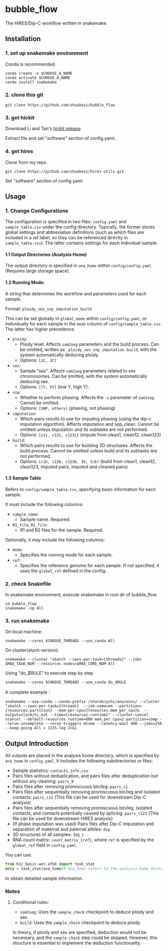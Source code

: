 # bubble_flow
The HIRES/Dip-C workflow written in snakemake.

## Installation

### 1. set up snakemake environment

Conda is recommended.

```
conda create -n $CHOOSE_A_NAME
conda activate $CHOOSE_A_NAME
conda install snakemake
```

### 2. clone this git

```
git clone https://github.com/zhuakexi/bubble_flow
```

### 3. get hickit

Download Li and Tan's [hickit release](https://github.com/lh3/hickit/releases/download/v0.1.1/hickit-0.1.1_x64-linux.tar.bz2)

Extract file and set "software" section of config.yaml.

### 4. get hires

Clone from my repo.
```
git clone https://github.com/zhuakexi/hires-utils.git
```
Set "software" section of config.yaml

## Usage

### 1. Change Configurations

The configuration is specified in two files: `config.yaml` and `sample_table.csv` under the config directory. Typically, the former stores global settings and abbreviation definitions (such as which files are included in a ref label, so they can be referenced directly in `sample_table.csv`). The latter contains settings for each individual sample.

#### 1.1 Output Directories (Analysis Home)

The output directory is specified in `ana_home` within `config/config.yaml` (Requires large storage space).

#### 1.2 Running Mode:

A string that determines the workflow and parameters used for each sample.

Format: `ploidy_sex_snp_imputation_build`

This can be set globally in `global_mode` within `config/config.yaml`, or individually for each sample in the `mode` column of `config/sample_table.csv`. The latter has higher precedence.

- `ploidy`: 
    - Ploidy level. Affects `sam2seg` parameters and the build process. Can be omitted, written as `_ploidy_sex_snp_imputation_build`, with the system automatically deducing ploidy.
    - Options: `[1C, 2C]`
- `sex`:
    - Sample "sex". Affects `sam2seg` parameters related to sex chromosomes. Can be omitted, with the system automatically deducing sex.
    - Options: `[lY, hY]` (low Y, high Y).
- `snp`:
    - Whether to perform phasing. Affects the `-v` parameter of `sam2seg`. Cannot be omitted.
    - Options: `[SNP, others]` (phasing, not phasing)
- `imputation`:
    - Which pairs results to use for imputing phasing (using the dip-c imputation algorithm). Affects imputation and sep_clean. Cannot be omitted unless imputation and its subtasks are not performed.
    - Options: `[c1i, c12i, c123i]` (impute from clean1, clean12, clean123)
- `build`:
    - Which pairs results to use for building 3D structures. Affects the build process. Cannot be omitted unless build and its subtasks are not performed.
    - Options: `[c1b, c12b, c123b, Ib, Icb]` (build from clean1, clean12, clean123, imputed pairs, imputed and cleaned pairs)

#### 1.3 Sample Table

Refers to `config/sample_table.csv`, specifying basic information for each sample.

It must include the following columns:
- `sample_name`: 
    - Sample name. Required.
- `R1_file`, `R2_file`:
    - R1 and R2 files for the sample. Required.

Optionally, it may include the following columns:
- `mode`:
    - Specifies the running mode for each sample.
- `ref`:
    - Specifies the reference genome for each sample. If not specified, it uses the `global_ref` defined in the config.

### 2. check Snakefile

In snakemake environment, execute snakemake in root dir of bubble_flow

```
cd bubble_flow
snakemake -np All
```

### 3. run snakemake

On local machine:
```
snakemake --cores $CHOOSE_THREADS --use_conda All
```

On cluster(slurm version):
```
snakemake --cluster "sbatch --cpus-per-task={threads}" --jobs $MAX_TASK_NUM --resources nodes=$MAX_CORE_NUM All
```

Using "do_$RULE" to execute step by step
```
snakemake --cores $CHOOSE_THREADS --use_conda do_$RULE
```

A complete example：
```
snakemake --use-conda --conda-prefix /shareb/ychi/ana/envs/ --cluster "sbatch --cpus-per-task={threads}  --job-name=em --partition={resources.partition} --mem-per-cpu={resources.mem_per_cpu}G  --output=slurm/%j.out --time={resources.runtime}" --cluster-cancel scancel --default-resources runtime=600 mem_per_cpu=2 partition=comp --rerun-incomplete --rerun-triggers mtime --latency-wait 400 --jobs=256 --keep-going All > 1215.log 2>&1
```
## Output Introduction
All outputs are placed in the analysis home directory, which is specified by `ana_home` in `config.yaml`. It includes the following subdirectories or files:

  - Sample statistics: `contacts_info.csv`
  - Pairs files without deduplication, and pairs files after deduplication but without any cleaning: `pairs_0`
  - Pairs files after removing promiscuous bin/leg: `pairs_c1`
  - Pairs files after sequentially removing promiscuous bin/leg and isolated contacts: `pairs_c12` (This file can be used for downstream Dip-C analysis)
  - Pairs files after sequentially removing promiscuous bin/leg, isolated contacts, and contacts potentially caused by splicing: `pairs_c123` (This file can be used for downstream HiRES analysis)
  - (If phase imputation was used) Pairs files after Dip-C imputation and separation of maternal and paternal alleles: `dip`
  - 3D structures of all samples: `3dg_c`
  - RNA count matrix: `count_matrix_{ref}`, where `ref` is specified by the `global_ref` field in `config.yaml`.

You can use:
```python
from hic_basic.wet.afbb import task_stat
meta = task_stat(ana_home)# ana_home refers to the analysis home directory
```
to obtain detailed sample information.

### Notes

1. Conditional rules:
    - `sam2seg`: Uses the `sample_check` checkpoint to deduce ploidy and sex.
    - `build`: Uses the `sample_check` checkpoint to deduce ploidy.
    
    In theory, if ploidy and sex are specified, deduction would not be necessary, and the `sample-check` step could be skipped. However, this structure is essential to implement the deduction functionality.
